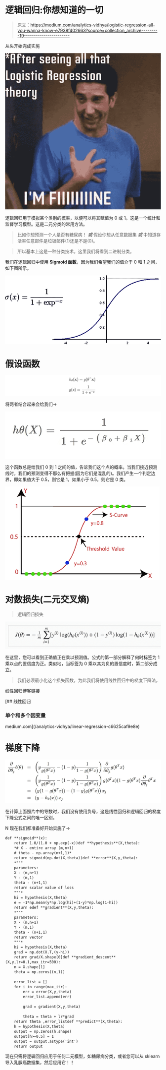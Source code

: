 # 逻辑回归:你想知道的一切

> 原文：<https://medium.com/analytics-vidhya/logistic-regression-all-you-wanna-know-e7938f402663?source=collection_archive---------19----------------------->

从头开始完成实施

![](img/3372b65ec4487ec9c7b87f5a2e9b9b44.png)

逻辑回归用于模拟某个类别的概率，以便可以将其赋值为 0 或 1。这是一个统计和监督学习模型。这是二元分类的常用方法。

> 比如你想预测一个人是否有糖尿病！ ***或*** 假设你想从任意数据集 ***或*** 中知道存活率任意邮件是垃圾邮件(1)还是不是(0)。

> 所以基本上这是一种分类技术。这里我们将看到二进制分类。

我们在逻辑回归中使用 **Sigmoid 函数**，因为我们希望我们的值介于 0 和 1 之间，如下图所示。

![](img/9b3ab94ee78b2d9907fb77e3ea272b0b.png)

# 假设函数

![](img/6a418ae82b77dad1a705b498c0831b9e.png)

将两者结合起来会给我们→

![](img/43398a8e9afd09e6f7be11fff3053b3a.png)

这个函数总是给我们 0 到 1 之间的值，告诉我们这个点的概率。当我们接近预测线时，我们的预测变得不那么有把握(因为它们是混乱的)。我们产生一个判定边界，即如果值大于 0.5，则它是 1，如果小于 0.5，则它是 0 类。

![](img/f002b7272806ed5c5dfe627e147f4ccc.png)

# 对数损失(二元交叉熵)

> 逻辑回归损失

![](img/003f04023e1ea4dfefca32e7e81173af.png)

在这里，您可以看到正确值正在乘以预测值。公式的第一部分解释了何时标签为 1 乘以点的置信度为正。类似地，当标签为 0 乘以其为负的置信度时，第二部分成立。

> 我们必须最小化这个损失函数，为此我们将使用线性回归中的梯度下降法。

线性回归博客链接

[](/analytics-vidhya/linear-regression-c6625caf9e8e) [## 线性回归

### 单个和多个因变量

medium.com](/analytics-vidhya/linear-regression-c6625caf9e8e) 

# 梯度下降

![](img/1558d161cf7f50c25b42c2d3c6b15cb0.png)

在计算上面照片中的导数时，我们没有使用负号，这是线性回归和逻辑回归的梯度下降公式之间的唯一区别。

N 现在我们都准备好开始实施了→

```
def **sigmoid**(x):
    return 1.0/(1.0 + np.exp(-x))def **hypothesis**(X,theta):
    *# X - entire array (m,n+1)
    # theta - np.array(n+1,1)*
    return sigmoid(np.dot(X,theta))def **error**(X,y,theta):
    *"""
    parameters:
    X - (m,n+1)
    Y - (m,1)
    theta - (n+1,1)
    return scalar value of loss
    """*
    hi = hypothesis(X,theta)
    e = -1*np.mean(y*np.log(hi)+(1-y)*np.log(1-hi))
    return edef **gradient**(X,y,theta):
    *"""
    parameters:
    X - (m,n+1)
    Y - (m,1)
    theta - (n+1,1)
    return vector
    """*
    hi = hypothesis(X,theta)
    grad = np.dot(X.T,(y-hi))
    return grad/X.shape[0]def **gradient_descent**(X,y,lr=0.1,max_itr=500):
    n = X.shape[1]
    theta = np.zeros((n,1))

    error_list = []
    for i in range(max_itr):
        err = error(X,y,theta)
        error_list.append(err)

        grad = gradient(X,y,theta)

        theta = theta + lr*grad
    return theta ,error_listdef **predict**(X,theta):
    h = hypothesis(X,theta)
    output = np.zeros(h.shape)
    output[h>=0.5] = 1
    output = output.astype('int')
    return output
```

现在只需将逻辑回归应用于任何二元模型，如糖尿病分类，或者您可以从 sklearn 导入乳腺癌数据集，然后应用它！！